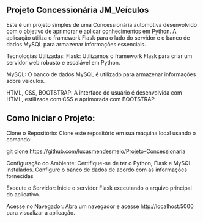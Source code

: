 ## Projeto Concessionária JM_Veículos

Este é um projeto simples de uma Concessionária automotiva desenvolvido com o objetivo de aprimorar e aplicar conhecimentos em Python. A aplicação utiliza o framework Flask para o lado do servidor e o banco de dados MySQL para armazenar informações essenciais.

Tecnologias Utilizadas:
Flask: Utilizamos o framework Flask para criar um servidor web robusto e escalável em Python.

MySQL: O banco de dados MySQL é utilizado para armazenar informações sobre veículos.

HTML, CSS, BOOTSTRAP: A interface do usuário é desenvolvida com HTML, estilizada com CSS e aprimorada com BOOTSTRAP.


## Como Iniciar o Projeto:
Clone o Repositório: Clone este repositório em sua máquina local usando o comando:



git clone https://github.com/lucasmendesmelo/Projeto-Concessionaria

Configuração do Ambiente: Certifique-se de ter o Python, Flask e MySQL instalados. Configure o banco de dados de acordo com as informações fornecidas

Execute o Servidor: Inicie o servidor Flask executando o arquivo principal do aplicativo.

Acesse no Navegador: Abra um navegador e acesse http://localhost:5000 para visualizar a aplicação.



